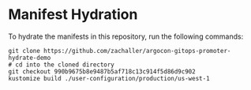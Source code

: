 # Manifest Hydration

To hydrate the manifests in this repository, run the following commands:

```shell
git clone https://github.com/zachaller/argocon-gitops-promoter-hydrate-demo
# cd into the cloned directory
git checkout 990b9675b8e9487b5af718c13c914f5d86d9c902
kustomize build ./user-configuration/production/us-west-1
```
